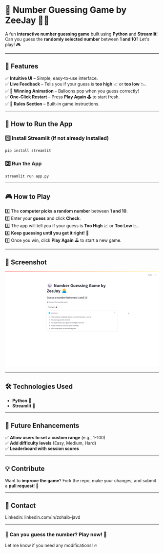 # 🎲 Number Guessing Game by ZeeJay 🙅‍♂️  

A fun **interactive number guessing game** built using **Python** and **Streamlit**!  
Can you guess the **randomly selected number** between **1 and 10**? Let's play! 🎮  

---

## 🌟 **Features**  
✅ **Intuitive UI** – Simple, easy-to-use interface.  
✅ **Live Feedback** – Tells you if your guess is **too high** 📈 or **too low** 📉.  
✅ **🎉 Winning Animation** – Balloons pop when you guess correctly!  
✅ **One-Click Restart** – Press **Play Again 🕹️** to start fresh.  
✅ **📖 Rules Section** – Built-in game instructions.  

---

## 🚀 **How to Run the App**  

### 1️⃣ Install Streamlit (if not already installed)  
```sh
pip install streamlit
```

### 2️⃣ Run the App  
```sh
streamlit run app.py
```

---

## 🎮 **How to Play**  
1️⃣ The **computer picks a random number** between **1 and 10**.  
2️⃣ Enter your **guess** and click **Check**.  
3️⃣ The app will tell you if your guess is **Too High** 📈 or **Too Low** 📉.  
4️⃣ **Keep guessing until you get it right!** 🎯  
5️⃣ Once you win, click **Play Again** 🕹️ to start a new game.  

---

## 📸 **Screenshot**  
![Number Guessing Game](image/screenshot.png)  

---

## 🛠 **Technologies Used**  
- **Python** 🐍  
- **Streamlit** 🎨  

---

## 🎯 **Future Enhancements**  
✅ **Allow users to set a custom range** (e.g., 1-100)  
✅ **Add difficulty levels** (Easy, Medium, Hard)  
✅ **Leaderboard with session scores**  

---

## 💡 **Contribute**  
Want to **improve the game**? Fork the repo, make your changes, and submit a **pull request**! 🚀  

---

## 📩 **Contact**  
Linkedin: linkedin.com/in/zohaib-javd  

---

### 🎲 **Can you guess the number? Play now!** 🚀  
Let me know if you need any modifications! 🔥